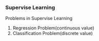 ### Supervise Learning

Problems in Supervise Learning
1. Regression Problem(continuous value)
2. Classification Problem(discrete value)
